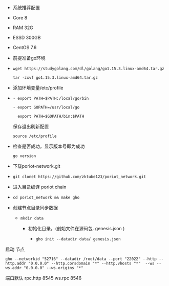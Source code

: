 

- 系统推荐配置

- Core 8

- RAM 32G

- ESSD 300GB

- CentOS 7.6

- 前提准备go环境

- ```shell
  wget https://studygolang.com/dl/golang/go1.15.3.linux-amd64.tar.gz
  
  tar -zxvf go1.15.3.linux-amd64.tar.gz
  ```

- 添加环境变量/etc/profile

- ```shell
  - export PATH=$PATH:/local/go/bin
  
  - export GOPATH=/usr/local/go
  
    export PATH=$GOPATH/bin:$PATH
  ```

  保存退出刷新配置

  ```shell
  source /etc/profile
  ```

- 检查是否成功，显示版本号即为成功

  

  ```shell
  go version
  ```

- 下载poriot-network.git

- ```shell
  git clonet https://github.com/zktube123/poriot_network.git
  ```

- 进入目录编译  poriot chain

- ```shell
  cd poriot_network && make gho
  ```

  

- 创建节点目录同步数据

  - ```shell
    mkdir data 
    ```

    - 初始化目录。(创始文件在源码包. genesis.json )

      - ```shell
        gho init --datadir data/ genesis.json
        ```

        

启动 节点

```shell
gho --networkid "52716" --datadir /root/data --port "22022" --http --http.addr "0.0.0.0" --http.corsdomain "*" --http.vhosts "*"  --ws --ws.addr "0.0.0.0" --ws.origins "*" 
```

端口默认 rpc.http 8545 	ws.rpc  8546

